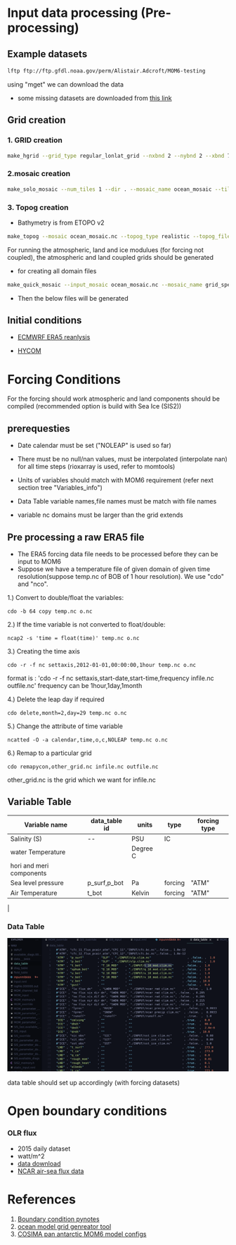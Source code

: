 
# Input data processing (Pre-processing)

## Example datasets 

```BASH 
lftp ftp://ftp.gfdl.noaa.gov/perm/Alistair.Adcroft/MOM6-testing

```
using "mget" we can download the data

- some missing datasets are downloaded from [this link](https://svn-ccsm-inputdata.cgd.ucar.edu/trunk/inputdata/ocn/mom/tx0.25v1/)

## Grid creation

### 1. GRID creation

```BASH
make_hgrid --grid_type regular_lonlat_grid --nxbnd 2 --nybnd 2 --xbnd 77,99 --ybnd 4,23 --nlon 524 --nlat 384 --verbose'
```
### 2.mosaic creation

```BASH
make_solo_mosaic --num_tiles 1 --dir . --mosaic_name ocean_mosaic --tile_file mosaic.nc --periodx 0 --periody 0
```


### 3. Topog creation

- Bathymetry is from ETOPO v2 


```BASH
make_topog --mosaic ocean_mosaic.nc --topog_type realistic --topog_file gebco_test.nc --topog_field depth --scale_factor 1
```

For running the atmospheric, land and ice modulues (for forcing not coupled), the atmospheric and land coupled grids should be generated 

- for creating all domain files 

```BASH
make_quick_mosaic --input_mosaic ocean_mosaic.nc --mosaic_name grid_spec --ocean_topog topog.nc

```
- Then the below files will be generated



## Initial conditions

- [ECMWRF ERA5 reanlysis](https://www.ecmwf.int/en/research/climate-reanalysis/ocean-reanalysis)

- [HYCOM]()

# Forcing Conditions 

For the forcing should work atmospheric and land components should be compiled (recommended option is build with Sea Ice (SIS2))

## prerequesties

- Date calendar must be set ("NOLEAP" is used so far)

- There must be no null/nan values, must be interpolated (interpolate nan) for all time steps (rioxarray is used, refer to momtools)
- Units of variables should match with MOM6 requirement (refer next section tree "Variables_info")
- Data Table variable names,file names must be match with file names
- variable nc domains must be larger than the grid extends

## Pre processing a raw ERA5 file

- The ERA5 forcing data file needs to be processed before they can be input to MOM6
- Suppose we have a temperature file of given domain of given time resolution(suppose temp.nc of BOB of 1 hour resolution). We use "cdo" and "nco".

1.) Convert to double/float the variables:
```
cdo -b 64 copy temp.nc o.nc
```

2.) If the time variable is not converted to float/double:
```
ncap2 -s 'time = float(time)' temp.nc o.nc 
```

3.) Creating the time axis
```
cdo -r -f nc settaxis,2012-01-01,00:00:00,1hour temp.nc o.nc
```
format is : 'cdo -r -f nc settaxis,start-date,start-time,frequency infile.nc outfile.nc'
frequency can be 1hour,1day,1month

4.) Delete the leap day if required
```
cdo delete,month=2,day=29 temp.nc o.nc 
```

5.) Change the attribute of time variable
```
ncatted -O -a calendar,time,o,c,NOLEAP temp.nc o.nc 
```

6.) Remap to a particular grid 
```
cdo remapycon,other_grid.nc infile.nc outfile.nc
```
other_grid.nc is the grid which we want for infile.nc 

## Variable Table

| Variable name | data_table id | units | type | forcing type |
| --------------|---------------|-------|------|--------------|
Salinity (S) |  -- | PSU | IC | 
| water Temperature | | Degree C |
| hori and meri components | | |
Sea level pressure | p_surf,p_bot | Pa | forcing |"ATM"
| Air Temperature | t_bot | Kelvin | forcing| "ATM"  
| 
### Data Table

![](Screenshot%20from%202021-11-15%2014-17-47.png)

data table should set up accordingly (with forcing datasets)

# Open boundary conditions



### OLR flux 

- 2015 daily dataset 
- watt/m^2
- [data download](https://www.ncei.noaa.gov/products/climate-data-records/outgoing-longwave-radiation-daily)
- [NCAR air-sea flux data](https://rda.ucar.edu/datasets/ds260.2/)


# References

1. [Boundary condition pynotes](https://github.com/ESMG/regionalMOM6_notebooks/blob/master/creating_obc_input_files/panArctic_OBC_from_global_MOM6.ipynb)
2. [ocean model grid genreator tool](https://github.com/nikizadehgfdl/ocean_model_grid_generator)
3. [COSIMA pan antarctic MOM6 model configs](https://github.com/COSIMA/mom6-panan)


